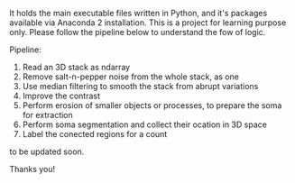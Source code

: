 It holds the main executable files written in Python, and it's packages available via Anaconda 2 installation. This is a project for learning purpose only. Please follow the pipeline below to understand the fow of logic.

Pipeline:
1) Read an 3D stack as ndarray
2) Remove salt-n-pepper noise from the whole stack, as one
3) Use median filtering to smooth the stack from abrupt variations
4) Improve the contrast
5) Perform erosion of smaller objects or processes, to prepare the soma for extraction
6) Perform soma segmentation and collect their ocation in 3D space
7) Label the conected regions for a count

to be updated soon.

Thanks you!
